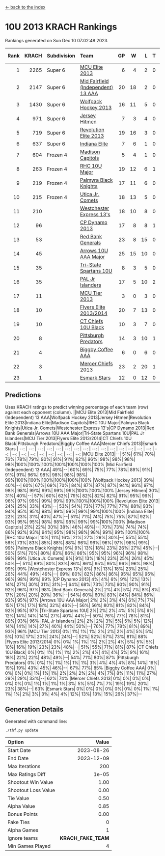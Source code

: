 [<- back to the index](readme.md)
# 10U 2013 KRACH Rankings
Rankings generated on Sun Dec 10 07:02:48 2023.

Rank|KRACH|Subdivision|Team|GP|W|L|T|OTW|OTL|SoS|Exp Wins|Win Diff
---:|---:|:---|:---|---:|---:|---:|---:|---:|---:|---:|---:|---:
1|2265|Super 6|[MCU Elite 2013](https://gamesheetstats.com/seasons/3664/teams/140889/schedule)|6|4|2|0|0|0|1095|4.8|-0.0
2|2147|Super 6|[Mid Fairfield (Independent) 13 AAA](https://gamesheetstats.com/seasons/3664/teams/140891/schedule)|20|18|2|0|2|0|299|18.8|-0.0
3|1430|Super 6|[Wolfpack Hockey 2013](https://gamesheetstats.com/seasons/3664/teams/140894/schedule)|16|11|5|0|0|1|908|11.8|-0.0
4|971|Super 6|[Jersey Hitmen](https://gamesheetstats.com/seasons/3664/teams/140893/schedule)|7|3|4|0|0|1|1488|3.8|-0.0
5|719|Super 6|[Revolution Elite 2013](https://gamesheetstats.com/seasons/3664/teams/140904/schedule)|19|16|3|0|2|0|328|16.8|-0.0
6|637|Super 6|[Indiana Elite](https://gamesheetstats.com/seasons/3664/teams/144358/schedule)|7|6|1|0|0|0|166|6.9|0.0
7|604|Frozen 4|[Madison Capitols](https://gamesheetstats.com/seasons/3664/teams/162460/schedule)|5|4|1|0|1|0|226|4.9|0.0
8|263|Frozen 4|[RHC 10U Major](https://gamesheetstats.com/seasons/3664/teams/140895/schedule)|19|12|6|1|1|2|496|13.4|0.0
9|219|Frozen 4|[Palmyra Black Knights](https://gamesheetstats.com/seasons/3664/teams/140906/schedule)|17|11|6|0|0|1|377|11.9|0.0
10|215|Frozen 4|[Utica Jr. Comets](https://gamesheetstats.com/seasons/3664/teams/140900/schedule)|18|13|5|0|3|0|102|13.9|0.0
11|210||[Westchester Express 13's](https://gamesheetstats.com/seasons/3664/teams/140899/schedule)|18|10|8|0|0|2|415|10.9|0.0
12|96||[CP Dynamo 2013](https://gamesheetstats.com/seasons/3664/teams/140901/schedule)|17|8|8|1|1|1|383|9.4|0.0
13|53||[Red Bank Generals](https://gamesheetstats.com/seasons/3664/teams/140896/schedule)|23|8|15|0|0|2|396|8.9|0.0
14|45||[Arrows 10U AAA Major](https://gamesheetstats.com/seasons/3664/teams/140902/schedule)|25|15|10|0|0|1|151|15.9|0.0
15|35||[Tri-State Spartans 10U](https://gamesheetstats.com/seasons/3664/teams/144359/schedule)|8|3|5|0|0|1|349|3.9|0.0
16|35||[PAL Jr Islanders](https://gamesheetstats.com/seasons/3664/teams/140903/schedule)|17|5|10|2|2|0|285|6.9|0.0
17|11||[MCU Tier 2013](https://gamesheetstats.com/seasons/3664/teams/140890/schedule)|3|0|3|0|0|0|1099|0.9|0.0
18|10||[Flyers Elite 2013/2014](https://gamesheetstats.com/seasons/3664/teams/140898/schedule)|20|7|13|0|0|0|119|7.9|0.0
19|10||[CT Chiefs 10U Black](https://gamesheetstats.com/seasons/3664/teams/140892/schedule)|10|3|7|0|0|0|53|3.9|0.0
20|8||[Pittsburgh Predators](https://gamesheetstats.com/seasons/3664/teams/140907/schedule)|14|3|10|1|0|0|312|4.4|0.0
21|4||[Biggby Coffee AAA](https://gamesheetstats.com/seasons/3664/teams/144357/schedule)|6|0|6|0|0|0|284|0.9|0.0
22|3||[Mercer Chiefs 2013](https://gamesheetstats.com/seasons/3664/teams/140897/schedule)|23|2|20|1|0|0|245|3.4|0.0
23|1||[Esmark Stars](https://gamesheetstats.com/seasons/3664/teams/140905/schedule)|12|0|12|0|0|0|278|0.9|0.0

## Predictions
Uses KRACH ratings to predict winning percentage of each team (row) against each opponent (column).
||MCU Elite 2013|Mid Fairfield (Independent) 13 AAA|Wolfpack Hockey 2013|Jersey Hitmen|Revolution Elite 2013|Indiana Elite|Madison Capitols|RHC 10U Major|Palmyra Black Knights|Utica Jr. Comets|Westchester Express 13's|CP Dynamo 2013|Red Bank Generals|Arrows 10U AAA Major|Tri-State Spartans 10U|PAL Jr Islanders|MCU Tier 2013|Flyers Elite 2013/2014|CT Chiefs 10U Black|Pittsburgh Predators|Biggby Coffee AAA|Mercer Chiefs 2013|Esmark Stars
| --: | --: | --: | --: | --: | --: | --: | --: | --: | --: | --: | --: | --: | --: | --: | --: | --: | --: | --: | --: | --: | --: | --: | --: 
|MCU Elite 2013|--| 51%| 61%| 70%| 76%| 78%| 79%| 90%| 91%| 91%| 92%| 96%| 98%| 98%| 98%| 98%|100%|100%|100%|100%|100%|100%|100%
|Mid Fairfield (Independent) 13 AAA| 49%|--| 60%| 69%| 75%| 77%| 78%| 89%| 91%| 91%| 91%| 96%| 98%| 98%| 98%| 98%| 99%|100%|100%|100%|100%|100%|100%
|Wolfpack Hockey 2013| 39%| 40%|--| 60%| 67%| 69%| 70%| 84%| 87%| 87%| 87%| 94%| 96%| 97%| 98%| 98%| 99%| 99%| 99%| 99%|100%|100%|100%
|Jersey Hitmen| 30%| 31%| 40%|--| 57%| 60%| 62%| 79%| 82%| 82%| 82%| 91%| 95%| 96%| 96%| 97%| 99%| 99%| 99%| 99%|100%|100%|100%
|Revolution Elite 2013| 24%| 25%| 33%| 43%|--| 53%| 54%| 73%| 77%| 77%| 77%| 88%| 93%| 94%| 95%| 95%| 98%| 99%| 99%| 99%| 99%|100%|100%
|Indiana Elite| 22%| 23%| 31%| 40%| 47%|--| 51%| 71%| 74%| 75%| 75%| 87%| 92%| 93%| 95%| 95%| 98%| 98%| 98%| 99%| 99%|100%|100%
|Madison Capitols| 21%| 22%| 30%| 38%| 46%| 49%|--| 70%| 73%| 74%| 74%| 86%| 92%| 93%| 94%| 95%| 98%| 98%| 98%| 99%| 99%|100%|100%
|RHC 10U Major| 10%| 11%| 16%| 21%| 27%| 29%| 30%|--| 55%| 55%| 56%| 73%| 83%| 85%| 88%| 88%| 96%| 96%| 96%| 97%| 98%| 99%| 99%
|Palmyra Black Knights|  9%|  9%| 13%| 18%| 23%| 26%| 27%| 45%|--| 50%| 51%| 70%| 80%| 83%| 86%| 86%| 95%| 95%| 96%| 96%| 98%| 99%| 99%
|Utica Jr. Comets|  9%|  9%| 13%| 18%| 23%| 25%| 26%| 45%| 50%|--| 51%| 69%| 80%| 83%| 86%| 86%| 95%| 95%| 96%| 96%| 98%| 99%| 99%
|Westchester Express 13's|  8%|  9%| 13%| 18%| 23%| 25%| 26%| 44%| 49%| 49%|--| 69%| 80%| 82%| 86%| 86%| 95%| 95%| 95%| 96%| 98%| 99%| 99%
|CP Dynamo 2013|  4%|  4%|  6%|  9%| 12%| 13%| 14%| 27%| 30%| 31%| 31%|--| 64%| 68%| 73%| 73%| 90%| 90%| 91%| 92%| 96%| 97%| 98%
|Red Bank Generals|  2%|  2%|  4%|  5%|  7%|  8%|  8%| 17%| 20%| 20%| 20%| 36%|--| 54%| 60%| 60%| 83%| 84%| 84%| 86%| 93%| 95%| 97%
|Arrows 10U AAA Major|  2%|  2%|  3%|  4%|  6%|  7%|  7%| 15%| 17%| 17%| 18%| 32%| 46%|--| 56%| 56%| 80%| 81%| 82%| 84%| 92%| 95%| 97%
|Tri-State Spartans 10U|  2%|  2%|  2%|  4%|  5%|  5%|  6%| 12%| 14%| 14%| 14%| 27%| 40%| 44%|--| 50%| 76%| 77%| 78%| 81%| 89%| 93%| 96%
|PAL Jr Islanders|  2%|  2%|  2%|  3%|  5%|  5%|  5%| 12%| 14%| 14%| 14%| 27%| 40%| 44%| 50%|--| 76%| 77%| 78%| 81%| 89%| 93%| 96%
|MCU Tier 2013|  0%|  1%|  1%|  1%|  2%|  2%|  2%|  4%|  5%|  5%|  5%| 10%| 17%| 20%| 24%| 24%|--| 52%| 52%| 57%| 73%| 81%| 88%
|Flyers Elite 2013/2014|  0%|  0%|  1%|  1%|  1%|  2%|  2%|  4%|  5%|  5%|  5%| 10%| 16%| 19%| 23%| 23%| 48%|--| 51%| 55%| 71%| 81%| 87%
|CT Chiefs 10U Black|  0%|  0%|  1%|  1%|  1%|  2%|  2%|  4%|  4%|  4%|  5%|  9%| 16%| 18%| 22%| 22%| 48%| 49%|--| 54%| 71%| 80%| 87%
|Pittsburgh Predators|  0%|  0%|  1%|  1%|  1%|  1%|  1%|  3%|  4%|  4%|  4%|  8%| 14%| 16%| 19%| 19%| 43%| 45%| 46%|--| 67%| 77%| 85%
|Biggby Coffee AAA|  0%|  0%|  0%|  0%|  1%|  1%|  1%|  2%|  2%|  2%|  2%|  4%|  7%|  8%| 11%| 11%| 27%| 29%| 29%| 33%|--| 62%| 74%
|Mercer Chiefs 2013|  0%|  0%|  0%|  0%|  0%|  0%|  0%|  1%|  1%|  1%|  1%|  3%|  5%|  5%|  7%|  7%| 19%| 19%| 20%| 23%| 38%|--| 63%
|Esmark Stars|  0%|  0%|  0%|  0%|  0%|  0%|  0%|  1%|  1%|  1%|  1%|  2%|  3%|  3%|  4%|  4%| 12%| 13%| 13%| 15%| 26%| 37%|--

## Generation Details

Generated with command line:
```
./thf.py update
```

| Option | Value |
| :----- | ----: |
| Start Date | 2023-08-26 |
| End Date | 2023-12-09 |
| Max Iterations | 200 |
| Max Ratings Diff | 1e-05 |
| Shootout Win Value | 1.00 |
| Shootout Loss Value | 0.00 |
| Tie Value | 0.50 |
| Alpha Value | 0.85 |
| Bonus Points | 0.00 |
| Fake Ties | 0 |
| Alpha Games | 1 |
| Ignore teams | __KRACH_FAKE_TEAM__ |
| Min Games Played | 4 |

